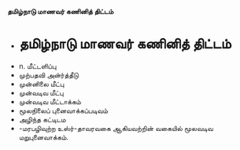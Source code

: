 **தமிழ்நாடு மாணவர் கணினித் திட்டம்**
- # தமிழ்நாடு மாணவர் கணினித் திட்டம்
- n. மீட்டளிப்பு
- முற்பதவி அன்ர்த்தீடு
- முன்னிலை மீட்பு
- முன்வடிவ மீட்பு
- முன்வடிவ மீட்டாக்கம்
- மூலநிலைப் புனைவாக்கப்படிவம்
- அழிந்த கட்டிடம
- -மரபழிவுற்ற உஸ்ர்-தாவரவகை ஆகியவற்றின் வகையில் மூலவடிவ மறுபுனைவாக்கம்.

